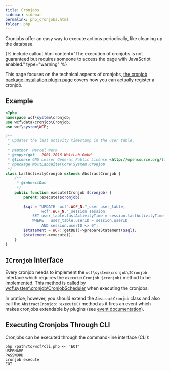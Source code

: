 ```yaml
---
title: Cronjobs
sidebar: sidebar
permalink: php_cronjobs.html
folder: php
---
```


Cronjobs offer an easy way to execute actions periodically, like cleaning up the database.

{% include callout.html content="The execution of cronjobs is not guaranteed but requires someone to access the page with JavaScript enabled." type="warning" %}

This page focuses on the technical aspects of cronjobs, [the cronjob package installation plugin page](package_pip_cronjob.html) covers how you can actually register a cronjob.


## Example

```php
<?php
namespace wcf\system\cronjob;
use wcf\data\cronjob\Cronjob;
use wcf\system\WCF;

/**
 * Updates the last activity timestamp in the user table.
 * 
 * @author	Marcel Werk
 * @copyright	2001-2016 WoltLab GmbH
 * @license	GNU Lesser General Public License <http://opensource.org/licenses/lgpl-license.php>
 * @package	WoltLabSuite\Core\System\Cronjob
 */
class LastActivityCronjob extends AbstractCronjob {
	/**
	 * @inheritDoc
	 */
	public function execute(Cronjob $cronjob) {
		parent::execute($cronjob);
		
		$sql = "UPDATE	wcf".WCF_N."_user user_table,
				wcf".WCF_N."_session session
			SET	user_table.lastActivityTime = session.lastActivityTime
			WHERE	user_table.userID = session.userID
				AND session.userID <> 0";
		$statement = WCF::getDB()->prepareStatement($sql);
		$statement->execute();
	}
}

```


## `ICronjob` Interface

Every cronjob needs to implement the `wcf\system\cronjob\ICronjob` interface which requires the `execute(Cronjob $cronjob)` method to be implemented.
This method is called by [wcf\system\cronjob\CronjobScheduler](https://github.com/WoltLab/WCF/blob/master/wcfsetup/install/files/lib/system/cronjob/CronjobScheduler.class.php) when executing the cronjobs.

In pratice, however, you should extend the `AbstractCronjob` class and also call the `AbstractCronjob::execute()` method as it fires an event which makes cronjobs extendable by plugins (see [event documentation](php_event.html)).


## Executing Cronjobs Through CLI

Cronjobs can be executed through the command-line interface (CLI):

```
php /path/to/wcf/cli.php << 'EOT'
USERNAME
PASSWORD
cronjob execute
EOT
```
